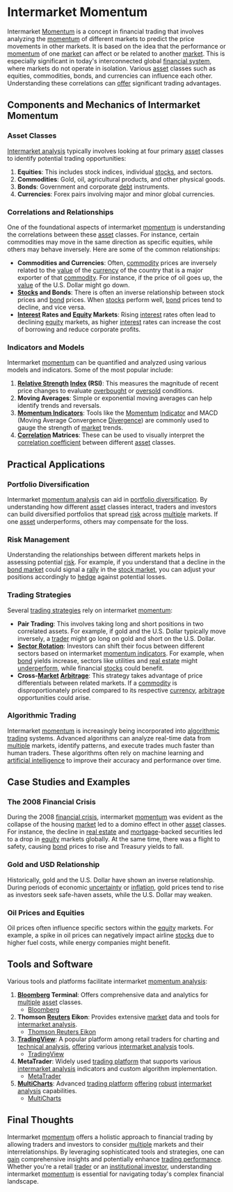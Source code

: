 # Intermarket Momentum

Intermarket [Momentum](../m/momentum.md) is a concept in financial trading that involves analyzing the [momentum](../m/momentum.md) of different markets to predict the price movements in other markets. It is based on the idea that the performance or [momentum](../m/momentum.md) of one [market](../m/market.md) can affect or be related to another [market](../m/market.md). This is especially significant in today's interconnected global [financial system](../f/financial_system.md), where markets do not operate in isolation. Various [asset](../a/asset.md) classes such as equities, commodities, bonds, and currencies can influence each other. Understanding these correlations can [offer](../o/offer.md) significant trading advantages.

## Components and Mechanics of Intermarket Momentum

### Asset Classes

[Intermarket analysis](../i/intermarket_analysis.md) typically involves looking at four primary [asset](../a/asset.md) classes to identify potential trading opportunities:

1. **Equities**: This includes stock indices, individual [stocks](../s/stock.md), and sectors.
2. **Commodities**: Gold, oil, agricultural products, and other physical goods.
3. **Bonds**: Government and corporate [debt](../d/debt.md) instruments.
4. **Currencies**: Forex pairs involving major and minor global currencies.

### Correlations and Relationships

One of the foundational aspects of intermarket [momentum](../m/momentum.md) is understanding the correlations between these [asset](../a/asset.md) classes. For instance, certain commodities may move in the same direction as specific equities, while others may behave inversely. Here are some of the common relationships:

- **Commodities and Currencies**: Often, [commodity](../c/commodity.md) prices are inversely related to the [value](../v/value.md) of the [currency](../c/currency.md) of the country that is a major exporter of that [commodity](../c/commodity.md). For instance, if the price of oil goes up, the [value](../v/value.md) of the U.S. Dollar might go down.
- **[Stocks](../s/stock.md) and Bonds**: There is often an inverse relationship between stock prices and [bond](../b/bond.md) prices. When [stocks](../s/stock.md) perform well, [bond](../b/bond.md) prices tend to decline, and vice versa.
- **[Interest](../i/interest.md) Rates and [Equity](../e/equity.md) Markets**: Rising [interest](../i/interest.md) rates often lead to declining [equity](../e/equity.md) markets, as higher [interest](../i/interest.md) rates can increase the cost of borrowing and reduce corporate profits.

### Indicators and Models

Intermarket [momentum](../m/momentum.md) can be quantified and analyzed using various models and indicators. Some of the most popular include:

1. **[Relative Strength](../r/relative_strength.md) [Index](../i/index.md) (RSI)**: This measures the magnitude of recent price changes to evaluate [overbought](../o/overbought.md) or [oversold](../o/oversold.md) conditions.
2. **Moving Averages**: Simple or exponential moving averages can help identify trends and reversals.
3. **[Momentum Indicators](../m/momentum_indicators.md)**: Tools like the [Momentum](../m/momentum.md) [Indicator](../i/indicator.md) and MACD (Moving Average Convergence [Divergence](../d/divergence.md)) are commonly used to gauge the strength of [market](../m/market.md) trends.
4. **[Correlation](../c/correlation.md) Matrices**: These can be used to visually interpret the [correlation coefficient](../c/correlation_coefficient.md) between different [asset](../a/asset.md) classes.

## Practical Applications

### Portfolio Diversification

Intermarket [momentum analysis](../m/momentum_analysis.md) can aid in [portfolio diversification](../p/portfolio_diversification.md). By understanding how different [asset](../a/asset.md) classes interact, traders and investors can build diversified portfolios that spread [risk](../r/risk.md) across [multiple](../m/multiple.md) markets. If one [asset](../a/asset.md) underperforms, others may compensate for the loss.

### Risk Management

Understanding the relationships between different markets helps in assessing potential [risk](../r/risk.md). For example, if you understand that a decline in the [bond market](../b/bond_market.md) could signal a [rally](../r/rally.md) in the [stock market](../s/stock_market.md), you can adjust your positions accordingly to [hedge](../h/hedge.md) against potential losses.

### Trading Strategies

Several [trading strategies](../t/trading_strategies.md) rely on intermarket [momentum](../m/momentum.md):

- **Pair Trading**: This involves taking long and short positions in two correlated assets. For example, if gold and the U.S. Dollar typically move inversely, a [trader](../t/trader.md) might go long on gold and short on the U.S. Dollar.
- **[Sector Rotation](../s/sector_rotation.md)**: Investors can shift their focus between different sectors based on intermarket [momentum indicators](../m/momentum_indicators.md). For example, when [bond](../b/bond.md) yields increase, sectors like utilities and [real estate](../r/real_estate.md) might [underperform](../u/underperform.md), while financial [stocks](../s/stock.md) could benefit.
- **Cross-[Market](../m/market.md) [Arbitrage](../a/arbitrage.md)**: This strategy takes advantage of price differentials between related markets. If a [commodity](../c/commodity.md) is disproportionately priced compared to its respective [currency](../c/currency.md), [arbitrage](../a/arbitrage.md) opportunities could arise.

### Algorithmic Trading

Intermarket [momentum](../m/momentum.md) is increasingly being incorporated into [algorithmic trading](../a/algorithmic_trading.md) systems. Advanced algorithms can analyze real-time data from [multiple](../m/multiple.md) markets, identify patterns, and execute trades much faster than human traders. These algorithms often rely on machine learning and [artificial intelligence](../a/artificial_intelligence_in_trading.md) to improve their accuracy and performance over time.

## Case Studies and Examples

### The 2008 Financial Crisis

During the 2008 [financial crisis](../f/financial_crisis.md), intermarket [momentum](../m/momentum.md) was evident as the collapse of the housing [market](../m/market.md) led to a domino effect in other [asset](../a/asset.md) classes. For instance, the decline in [real estate](../r/real_estate.md) and [mortgage](../m/mortgage.md)-backed securities led to a drop in [equity](../e/equity.md) markets globally. At the same time, there was a flight to safety, causing [bond](../b/bond.md) prices to rise and Treasury yields to fall.

### Gold and USD Relationship

Historically, gold and the U.S. Dollar have shown an inverse relationship. During periods of economic [uncertainty](../u/uncertainty_in_trading.md) or [inflation](../i/inflation.md), gold prices tend to rise as investors seek safe-haven assets, while the U.S. Dollar may weaken.

### Oil Prices and Equities

Oil prices often influence specific sectors within the [equity](../e/equity.md) markets. For example, a spike in oil prices can negatively impact airline [stocks](../s/stock.md) due to higher fuel costs, while energy companies might benefit.

## Tools and Software

Various tools and platforms facilitate intermarket [momentum analysis](../m/momentum_analysis.md):

1. **[Bloomberg](../b/bloomberg.md) Terminal**: Offers comprehensive data and analytics for [multiple](../m/multiple.md) [asset](../a/asset.md) classes. 
   - [Bloomberg](https://www.bloomberg.com/professional/solution/bloomberg-terminal/)
2. **Thomson [Reuters](../r/reuters.md) Eikon**: Provides extensive [market](../m/market.md) data and tools for [intermarket analysis](../i/intermarket_analysis.md).
   - [Thomson Reuters Eikon](https://www.refinitiv.com/en/products/eikon-trading-software)
3. **[TradingView](../t/tradingview.md)**: A popular platform among retail traders for charting and [technical analysis](../t/technical_analysis.md), [offering](../o/offering.md) various [intermarket analysis](../i/intermarket_analysis.md) tools.
   - [TradingView](https://www.tradingview.com/)
4. **MetaTrader**: Widely used [trading platform](../t/trading_platform.md) that supports various [intermarket analysis](../i/intermarket_analysis.md) indicators and custom algorithm implementation.
   - [MetaTrader](https://www.metatrader4.com/en)
5. **[MultiCharts](../m/multicharts.md)**: Advanced [trading platform](../t/trading_platform.md) [offering](../o/offering.md) [robust](../r/robust.md) [intermarket analysis](../i/intermarket_analysis.md) capabilities.
   - [MultiCharts](https://www.multicharts.com/)

## Final Thoughts

Intermarket [momentum](../m/momentum.md) offers a holistic approach to financial trading by allowing traders and investors to consider [multiple](../m/multiple.md) markets and their interrelationships. By leveraging sophisticated tools and strategies, one can [gain](../g/gain.md) comprehensive insights and potentially enhance [trading performance](../t/trading_performance.md). Whether you're a retail [trader](../t/trader.md) or an [institutional investor](../i/institutional_investor.md), understanding intermarket [momentum](../m/momentum.md) is essential for navigating today's complex financial landscape.
